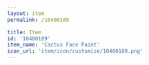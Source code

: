 ```yaml
---
layout: item
permalink: /10400189

title: Item
id: '10400189'
item_name: 'Cactus Face Paint'
icon_url: 'item/icon/customize/10400189.png'
---
```


